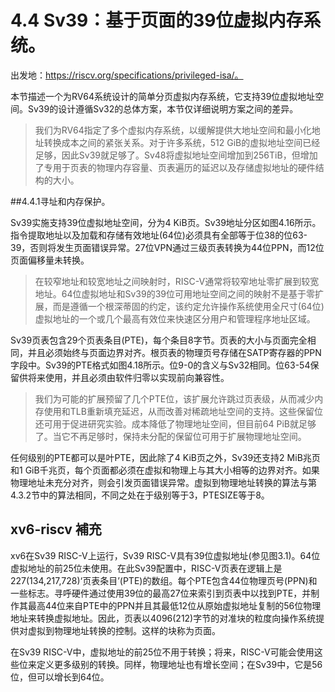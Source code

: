 # 4.4 Sv39：基于页面的39位虚拟内存系统。

出发地：https://riscv.org/specifications/privileged-isa/。

本节描述一个为RV64系统设计的简单分页虚拟内存系统，它支持39位虚拟地址空间。Sv39的设计遵循Sv32的总体方案，本节仅详细说明方案之间的差异。

>我们为RV64指定了多个虚拟内存系统，以缓解提供大地址空间和最小化地址转换成本之间的紧张关系。对于许多系统，512 GiB的虚拟地址空间已经足够，因此Sv39就足够了。Sv48将虚拟地址空间增加到256TiB，但增加了专用于页表的物理内存容量、页表遍历的延迟以及存储虚拟地址的硬件结构的大小。

##4.4.1寻址和内存保护。

Sv39实施支持39位虚拟地址空间，分为4 KiB页。Sv39地址分区如图4.16所示。指令提取地址以及加载和存储有效地址(64位)必须具有全部等于位38的位63-39，否则将发生页面错误异常。27位VPN通过三级页表转换为44位PPN，而12位页面偏移量未转换。

>在较窄地址和较宽地址之间映射时，RISC-V通常将较窄地址零扩展到较宽地址。64位虚拟地址和Sv39的39位可用地址空间之间的映射不是基于零扩展，而是遵循一个根深蒂固的约定，该约定允许操作系统使用全尺寸(64位)虚拟地址的一个或几个最高有效位来快速区分用户和管理程序地址区域。

Sv39页表包含29个页表条目(PTE)，每个条目8字节。页表的大小与页面完全相同，并且必须始终与页面边界对齐。根页表的物理页号存储在SATP寄存器的PPN字段中。Sv39的PTE格式如图4.18所示。位9-0的含义与Sv32相同。位63-54保留供将来使用，并且必须由软件归零以实现前向兼容性。

>我们为可能的扩展预留了几个PTE位，该扩展允许跳过页表级，从而减少内存使用和TLB重新填充延迟，从而改善对稀疏地址空间的支持。这些保留位还可用于促进研究实验。成本降低了物理地址空间，但目前64 PiB就足够了。当它不再足够时，保持未分配的保留位可用于扩展物理地址空间。

任何级别的PTE都可以是叶PTE，因此除了4 KiB页之外，Sv39还支持2 MiB兆页和1 GiB千兆页，每个页面都必须在虚拟和物理上与其大小相等的边界对齐。如果物理地址未充分对齐，则会引发页面错误异常。虚拟到物理地址转换的算法与第4.3.2节中的算法相同，不同之处在于级别等于3，PTESIZE等于8。

## xv6-riscv 補充

xv6在Sv39 RISC-V上运行，Sv39 RISC-V具有39位虚拟地址(参见图3.1)。64位虚拟地址的前25位未使用。在此Sv39配置中，RISC-V页表在逻辑上是227(134,217,728)‘页表条目’(PTE)的数组。每个PTE包含44位物理页号(PPN)和一些标志。寻呼硬件通过使用39位的最高27位来索引到页表中以找到PTE，并制作其最高44位来自PTE中的PPN并且其最低12位从原始虚拟地址复制的56位物理地址来转换虚拟地址。因此，页表以4096(212)字节的对准块的粒度向操作系统提供对虚拟到物理地址转换的控制。这样的块称为页面。

在Sv39 RISC-V中，虚拟地址的前25位不用于转换；将来，RISC-V可能会使用这些位来定义更多级别的转换。同样，物理地址也有增长空间；在Sv39中，它是56位，但可以增长到64位。



